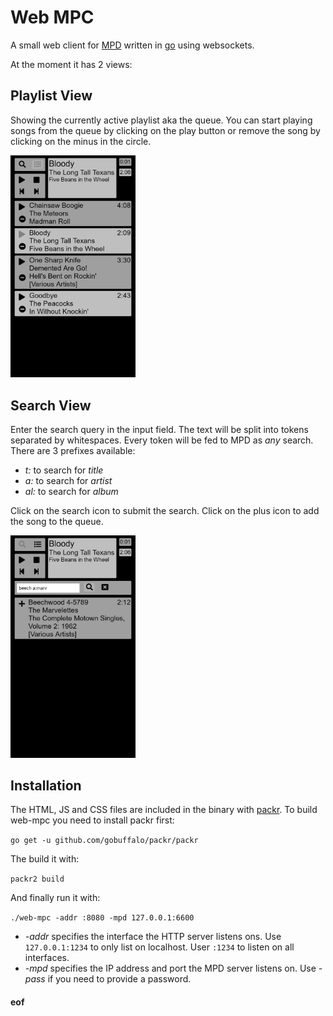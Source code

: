 
# Web MPC

A small web client for [MPD](https://www.musicpd.org/) written in [go](https://linkhttps://golang.org/) using websockets.

At the moment it has 2 views:

## Playlist View

Showing the currently active playlist aka the queue.  You can start playing songs from the queue by clicking on the play button or remove the song by clicking on the minus in the circle.

<img src="images/playlist-view.png" alt="playlist-view" width="200"/>

## Search View

Enter the search query in the input field.  The text will be split into tokens separated by whitespaces.  Every token will be fed to MPD as *any* search.  There are 3 prefixes available:
- *t:* to search for *title*
- *a:* to search for *artist*
- *al:* to search for *album*

Click on the search icon to submit the search.  Click on the plus icon to add the song to the queue.

<img src="images/search-view.png" alt="search-view" width="200"/>


## Installation

The HTML, JS and CSS files are included in the binary with [packr](https://github.com/gobuffalo/packr).  To build web-mpc you need to install packr first:

`go get -u github.com/gobuffalo/packr/packr`

The build it with:

`packr2 build`

And finally run it with:

`./web-mpc -addr :8080 -mpd 127.0.0.1:6600`

- *-addr* specifies the interface the HTTP server listens ons.  Use `127.0.0.1:1234` to only list on localhost.  User `:1234` to listen on all interfaces.
- *-mpd* specifies the IP address and port the MPD server listens on.  Use *-pass* if you need to provide a password.

#### eof